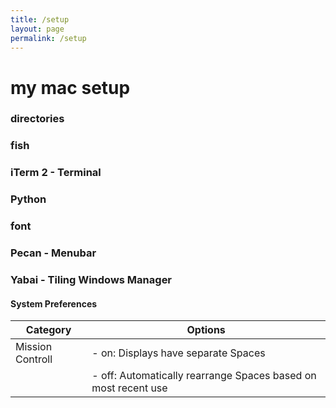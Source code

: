 ```yaml
---
title: /setup
layout: page
permalink: /setup
---
```


# my mac setup

### directories

### fish

### iTerm 2 - Terminal

### Python

### font

### Pecan - Menubar

### Yabai - Tiling Windows Manager

#### System Preferences
| Category | Options |
| -------- | ------- |
| Mission Controll | - on: Displays have separate Spaces |
|                  | - off: Automatically rearrange Spaces based on most recent use |
